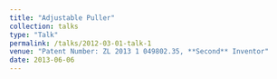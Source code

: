 ```yaml
---
title: "Adjustable Puller"
collection: talks
type: "Talk"
permalink: /talks/2012-03-01-talk-1
venue: "Patent Number: ZL 2013 1 049802.35, **Second** Inventor"
date: 2013-06-06
---
```

